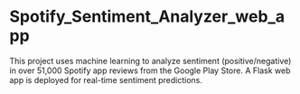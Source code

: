 # Spotify_Sentiment_Analyzer_web_app
This project uses machine learning to analyze sentiment (positive/negative) in over 51,000 Spotify app reviews from the Google Play Store. A Flask web app is deployed for real-time sentiment predictions.
